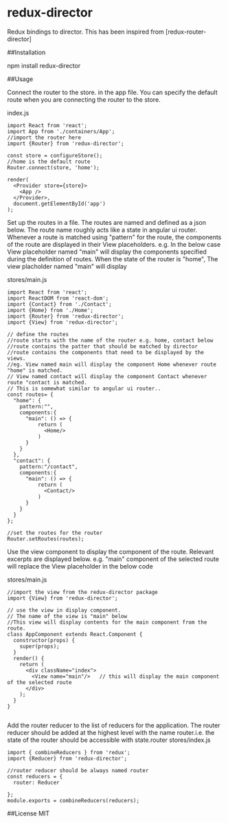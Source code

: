 # redux-director
Redux bindings to director. This has been inspired from [redux-router-director]

##Installation

npm install redux-director

##Usage

Connect the router to the store. in the app file. You can specify the default route when you are connecting the router to the store.

index.js
```
import React from 'react';
import App from './containers/App';
//import the router here
import {Router} from 'redux-director';

const store = configureStore();
//home is the default route
Router.connect(store, 'home');

render(
  <Provider store={store}>
    <App />
  </Provider>,
  document.getElementById('app')
);

```

Set up the routes in a file. The routes are named and defined as a json below. The route name roughly acts like a state in angular ui router. Whenever a route is matched using "pattern" for the route, the components of the route are displayed in their View placeholders. e.g. In the below case View placeholder named "main" will display the components specified during the definition of routes. When the state of the router is "home", The view placholder named "main" will display <Home/>

stores/main.js
```
import React from 'react';
import ReactDOM from 'react-dom';
import {Contact} from './Contact';
import {Home} from './Home';
import {Router} from 'redux-director';
import {View} from 'redux-director';

// define the routes
//route starts with the name of the router e.g. home, contact below
//route contains the patter that should be matched by director
//route contains the components that need to be displayed by the views.
//eg. View named main will display the component Home whenever route "home" is matched.
// View named contact will display the component Contact whenever route "contact is matched.
// This is somewhat similar to angular ui router.. 
const routes= {
  "home": {
    pattern:"",
    components:{
      "main": () => {
          return (
            <Home/>
          )
      }
    }
  },
  "contact": {
    pattern:"/contact",
    components:{
      "main": () => {
          return (
            <Contact/>
          )
      }
    }
  }
};

//set the routes for the router
Router.setRoutes(routes);

```

Use the view component to display the component of the route. Relevant excerpts are displayed below. e.g. "main" component of the selected route will replace the View placeholder in the below code

stores/main.js
```
//import the view from the redux-director package
import {View} from 'redux-director';

// use the view in display component.
// The name of the view is "main" below
//This view will display contents for the main component from the route.
class AppComponent extends React.Component {
  constructor(props) {
    super(props);
  }
  render() {
    return (
      <div className="index">
        <View name="main"/>   // this will display the main component of the selected route
      </div>
    );
  }
}


```


Add the router reducer to the list of reducers for the application. The router reducer should be added at the highest level with the name router.i.e. the state of the router should be accessible with state.router
stores/index.js
```
import { combineReducers } from 'redux';
import {Reducer} from 'redux-director';

//router reducer should be always named router
const reducers = {
  router: Reducer

};
module.exports = combineReducers(reducers);
```

##License
MIT